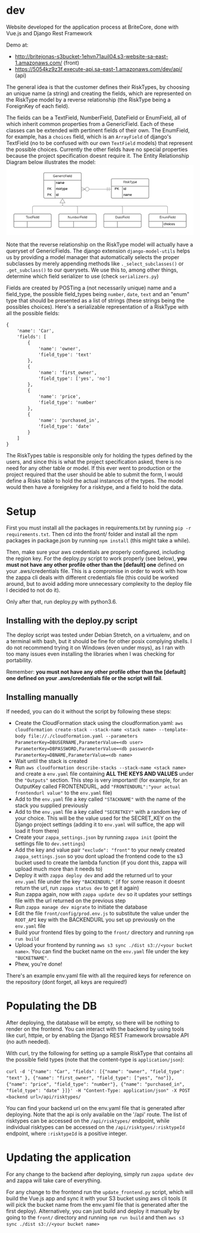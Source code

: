 # dev
Website developed for the application process at BriteCore, done with Vue.js and Django Rest Framework

Demo at:
- http://britejonas-s3bucket-1ehvn71auil04.s3-website-sa-east-1.amazonaws.com/ (front)
- https://5054kz9z3f.execute-api.sa-east-1.amazonaws.com/dev/api/ (api)

The general idea is that the customer defines their RiskTypes, by choosing an unique name (a string) and creating the fields, which are represented on the RiskType model by a reverse relationship (the RiskType being a ForeignKey of each field).

The fields can be a TextField, NumberField, DateField or EnumField, all of which inherit common properties from a GenericField. Each of these classes can be extended with pertinent fields of their own. The EnumField, for example, has a `choices` field, which is an `ArrayField` of django's TextField (no to be confused with our own `TextField` models) that represent the possible choices. Currently the other fields have no special properties because the project specification doesnt require it. The Entity Relationship Diagram below illustrates the model:
![ER Diagram](https://github.com/jonasfs/dev/raw/master/ERD.png "ER Diagram")

Note that the reverse relationship on the RiskType model will actually have a queryset of GenericFields. The django extension `django-model-utils` helps us by providing a model manager that automatically selects the proper subclasses by merely appending methods like `._select_subclasses()` or `.get_subclass()` to our querysets. We use this to, among other things, determine which field serializer to use (check `serializers.py`)

Fields are created by POSTing a (not necessarily unique) name and a field_type, the possible field_types being `number`, `date`, `text` and an "enum" type that should be presented as a list of strings (these strings being the possibles choices). Here's a serializable representation of a RiskType with all the possible fields:

```
{
	'name': 'Car',
	'fields': [
		{
			'name': 'owner',
			'field_type': 'text'
		},
		{
			'name': 'first_owner',
			'field_type': ['yes', 'no']
		},
		{
			'name': 'price',
			'field_type': 'number'
		},
		{
			'name': 'purchased_in',
			'field_type': 'date'
		}
	]
}
```

The RiskTypes table is responsible only for holding the types defined by the users, and since this is what the project specification asked, there is no need for any other table or model. If this ever went to production or the project required that the user should be able to submit the form, I would define a Risks table to hold the actual instances of the types. The model would then have a foreignkey for a risktype, and a field to hold the data.


# Setup

First you must install all the packages in requirements.txt by running `pip -r requirements.txt`. Then cd into the front/ folder and install all the npm packages in package.json by running `npm install` (this might take a while).

Then, make sure your aws credentials are properly configured, including the region key. For the deploy.py script to work properly (see below), **you must not have any other profile other than the [default] one** defined on your .aws/credentials file. This is a compromise in order to work with how the zappa cli deals with different credentials file (this could be worked around, but to avoid adding more unnecessary complexity to the deploy file I decided to not do it).

Only after that, run deploy.py with python3.6.

## Installing with the deploy.py script

The deploy script was tested under Debian Stretch, on a virtualenv, and on a terminal with bash, but it should be fine for other posix complying shells. I do not recommend trying it on Windows (even under msys), as I ran with too many issues even installing the libraries when I was checking for portability. 

Remember: **you must not have any other profile other than the [default] one defined on your .aws/credentials file or the script will fail**.

## Installing manually
If needed, you can do it without the script by following these steps:

- Create the CloudFormation stack using the cloudformation.yaml: `aws cloudformation create-stack --stack-name <stack name> --template-body file://./cloudformation.yaml --parameters ParameterKey=DBUSERNAME,ParameterValue=<db user> ParameterKey=DBPASSWORD,ParameterValue=<db password> ParameterKey=DBNAME,ParameterValue=<db name>` 
- Wait until the stack is created
- Run `aws cloudformation describe-stacks --stack-name <stack name>` and create a `env.yaml` file containing **ALL THE KEYS AND VALUES** under the `"Outputs"` section. This step is very important! (for example, for an OutputKey called FRONTENDURL, add `"FRONTENDURL":"your actual frontendurl value"` to the `env.yaml` file)
- Add to the `env.yaml` file a key called `"STACKNAME"` with the name of the stack you supplied previously
- Add to the `env.yaml` file a key called `"SECRETKEY"` with a random key of your choice. This will be the value used for the SECRET_KEY on the Django project settings (adding it to `env.yaml` will suffice, the app will load it from there) 
- Create your `zappa_settings.json` by running `zappa init` (point the settings file to `dev.settings`) 
- Add the key and value pair `"exclude": "front"` to your newly created `zappa_settings.json` so you dont upload the frontend code to the s3 bucket used to create the lambda function (if you dont this, zappa will upload much more than it needs to)
- Deploy it with `zappa deploy dev` and add the returned url to your `env.yaml` file under the key `"BACKENDURL"` (if for some reason it doesnt return the url, run `zappa status dev` to get it again)
- Run zappa again, now with `zappa update dev` so it updates your settings file with the url returned on the previous step
- Run `zappa manage dev migrate` to initiate the database
- Edit the file `front/config/prod.env.js` to substitute the value under the `ROOT_API` key with the BACKENDURL you set up previously on the `env.yaml` file
- Build your frontend files by going to the `front/` directory and running `npm run build`
- Upload your frontend by running `aws s3 sync ./dist s3://<your bucket name>`. You can find the bucket name on the `env.yaml` file under the key `"BUCKETNAME"`.
- Phew, you're done!

There's an example env.yaml file with all the required keys for reference on the repository (dont forget, all keys are required!)

# Populating the DB

After deploying, the database will be empty, so there will be nothing to render on the frontend. You can interact with the backend by using tools like curl, httpie, or by enabling the Django REST Framework browsable API (no auth needed).  

With curl, try the following for setting up a sample RiskType that contains all the possible field types (note that the content-type is `application/json`):

`curl -d '{"name": "Car", "fields": [{"name": "owner", "field_type": "text" }, {"name": "first_owner", "field_type": ["yes", "no"]}, {"name": "price", "field_type": "number"}, {"name": "purchased_in", "field_type": "date" }]}' -H "Content-Type: application/json" -X POST <backend url>/api/risktypes/`

You can find your backend url on the env.yaml file that is generated after deploying. Note that the api is only available on the '/api' route. The list of risktypes can be accessed on the `/api/risktypes/` endpoint, while individual risktypes can be accessed on the `/api/risktypes/:risktypeId` endpoint, where `:risktypeId` is a positive integer.

# Updating the application

For any change to the backend after deploying, simply run `zappa update dev` and zappa will take care of everything.

For any change to the frontend run the `update_frontend.py` script, which will build the Vue.js app and sync it with your S3 bucket using aws cli tools (it will pick the bucket name from the env.yaml file that is generated after the first deploy). Alternatively, you can just build and deploy it manually by going to the `front/` directory and running `npm run build` and then `aws s3 sync ./dist s3://<your bucket name>`
